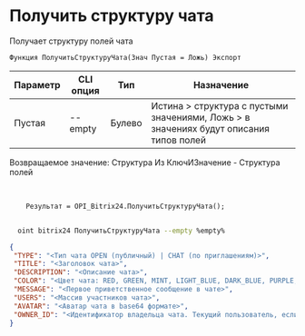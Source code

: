﻿---
sidebar_position: 21
---

# Получить структуру чата
 Получает структуру полей чата



`Функция ПолучитьСтруктуруЧата(Знач Пустая = Ложь) Экспорт`

  | Параметр | CLI опция | Тип | Назначение |
  |-|-|-|-|
  | Пустая | --empty | Булево | Истина > структура с пустыми значениями, Ложь > в значениях будут описания типов полей |

  
  Возвращаемое значение:   Структура Из КлючИЗначение - Структура полей

<br/>




```bsl title="Пример кода"
    Результат = OPI_Bitrix24.ПолучитьСтруктуруЧата();
```



```sh title="Пример команды CLI"
    
  oint bitrix24 ПолучитьСтруктуруЧата --empty %empty%

```

```json title="Результат"
{
 "TYPE": "<Тип чата OPEN (публичный) | CHAT (по приглашениям)>",
 "TITLE": "<Заголовок чата>",
 "DESCRIPTION": "<Описание чата>",
 "COLOR": "<Цвет чата: RED, GREEN, MINT, LIGHT_BLUE, DARK_BLUE, PURPLE, AQUA, ...>",
 "MESSAGE": "<Первое приветственное сообщение в чате>",
 "USERS": "<Массив участников чата>",
 "AVATAR": "<Аватар чата в base64 формате>",
 "OWNER_ID": "<Идентификатор владельца чата. Текущий пользователь, если не указано>"
}
```
